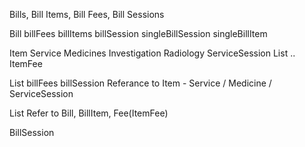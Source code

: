 Bills, Bill Items, Bill Fees, Bill Sessions

Bill
   billFees
   billItems
   billSession
   singleBillSession
   singleBillItem


Item
   Service
   Medicines
   Investigation
   Radiology
   ServiceSession
   List<Fee> .. ItemFee

List<BillItem>
   billFees
   billSession
   Referance to Item - Service / Medicine / ServiceSession


List<BillFee>
 Refer to Bill, BillItem, Fee(ItemFee)
  

BillSession





